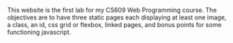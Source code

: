 This website is the first lab for my CS609 Web Programming course. The objectives are to have three static pages each displaying at least one image, a class, an id, css grid or flexbox, linked pages, and bonus points for some functioning javascript. 
